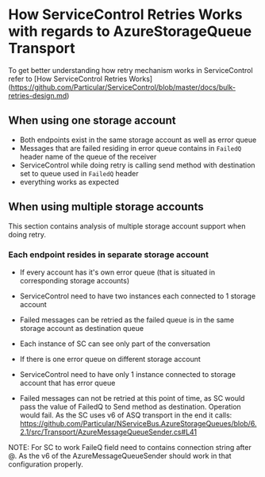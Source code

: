 # How ServiceControl Retries Works with regards to AzureStorageQueue Transport

To get better understanding how retry mechanism works in ServiceControl refer to [How ServiceControl Retries Works] (https://github.com/Particular/ServiceControl/blob/master/docs/bulk-retries-design.md)

## When using one storage account 
 * Both endpoints exist in the same storage account as well as error queue
 * Messages that are failed residing in error queue contains in `FailedQ` header name of the queue of the receiver
 * ServiceControl while doing retry is calling send method with destination set to queue used in `FailedQ` header
 * everything works as expected

## When using multiple storage accounts
This section contains analysis of multiple storage account support when doing retry.

### Each endpoint resides in separate storage account
 * If every account has it's own error queue (that is situated in corresponding storage accounts)
  * ServiceControl need to have two instances each connected to 1 storage account
  * Failed messages can be retried as the failed queue is in the same storage account as destination queue
  * Each instance of SC can see only part of the conversation
  
 * If there is one error queue on different storage account
  * ServiceControl need to have only 1 instance connected to storage account that has error queue
  * Failed messages can not be retried at this point of time, as SC would pass the value of FailedQ to Send method as destination. Operation would fail. As the SC uses v6 of ASQ transport in the end it calls:
https://github.com/Particular/NServiceBus.AzureStorageQueues/blob/6.2.1/src/Transport/AzureMessageQueueSender.cs#L41

NOTE: For SC to work FaileQ field need to contains connection string after @. As the v6 of the AzureMessageQueueSender should work in that configuration properly.